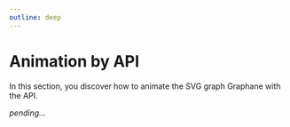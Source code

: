 ```yaml
---
outline: deep
---
```


# Animation by API

In this section, you discover how to animate the SVG graph Graphane with the API.

*pending...*
